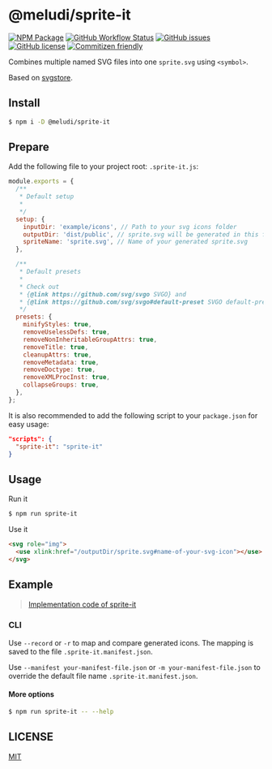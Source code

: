 # @meludi/sprite-it

[![NPM Package][npm-badge]][npm-link]
[![GitHub Workflow Status][workflow-badge]][workflow-link]
[![GitHub issues][issues-badge]][issues-link]
[![GitHub license][license-badge]][license-link]
[![Commitizen friendly][commitizen-badge]][commitizen-link]

Combines multiple named SVG files into one `sprite.svg` using `<symbol>`.

Based on [svgstore](https://github.com/svgstore/svgstore).

## Install

```sh
$ npm i -D @meludi/sprite-it
```

## Prepare

Add the following file to your project root: `.sprite-it.js`:

```js
module.exports = {
  /**
   * Default setup
   *
   */
  setup: {
    inputDir: 'example/icons', // Path to your svg icons folder
    outputDir: 'dist/public', // sprite.svg will be generated in this folder
    spriteName: 'sprite.svg', // Name of your generated sprite.svg
  },

  /**
   * Default presets
   *
   * Check out
   * {@link https://github.com/svg/svgo SVGO} and
   * {@link https://github.com/svg/svgo#default-preset SVGO default-preset}.
   */
  presets: {
    minifyStyles: true,
    removeUselessDefs: true,
    removeNonInheritableGroupAttrs: true,
    removeTitle: true,
    cleanupAttrs: true,
    removeMetadata: true,
    removeDoctype: true,
    removeXMLProcInst: true,
    collapseGroups: true,
  },
};
```

It is also recommended to add the following script to your `package.json` for easy usage:

```json
"scripts": {
  "sprite-it": "sprite-it"
}
```

## Usage

Run it

```sh
$ npm run sprite-it
```

Use it

```html
<svg role="img">
  <use xlink:href="/outputDir/sprite.svg#name-of-your-svg-icon"></use>
</svg>
```

## Example

> [Implementation code of sprite-it](https://github.com/meludi/sprite-it/tree/main/example)

### CLI

Use `--record` or `-r` to map and compare generated icons. The mapping is saved to the file `.sprite-it.manifest.json`.

Use `--manifest your-manifest-file.json` or `-m your-manifest-file.json` to override the default file name `.sprite-it.manifest.json`.

#### More options

```sh
$ npm run sprite-it -- --help
```

## LICENSE

[MIT](LICENSE)

[commitizen-badge]: https://img.shields.io/badge/commitizen-friendly-brightgreen.svg
[commitizen-link]: http://commitizen.github.io/cz-cli/
[doc-badge]: https://img.shields.io/badge/docs-readme-orange.svg?style=flat-square
[npm-badge]: https://img.shields.io/npm/v/@meludi/sprite-it.svg
[npm-link]: https://www.npmjs.com/package/@meludi/sprite-it
[issues-badge]: https://img.shields.io/github/issues/meludi/sprite-it
[issues-link]: https://github.com/meludi/stylelint-config/issues
[license-badge]: https://img.shields.io/github/license/meludi/sprite-it
[license-link]: https://github.com/meludi/sprite-it/blob/main/LICENSE
[workflow-badge]: https://img.shields.io/github/actions/workflow/status/meludi/sprite-it/ci.yml
[workflow-link]: https://github.com/meludi/sprite-it/actions/workflows/ci.yml
